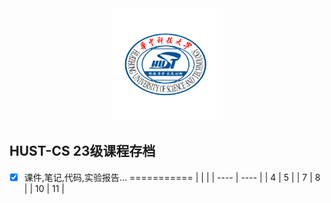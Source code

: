 <div align = center>
<img src="./hust.png" width="" height="180"/>
</div>

## **HUST-CS 23级课程存档**
- [x] 课件,笔记,代码,实验报告...
===========
|      |      |
| ---- | ---- |
|  4   |  5   |
|  7   |  8   |
|  10  |  11  |
